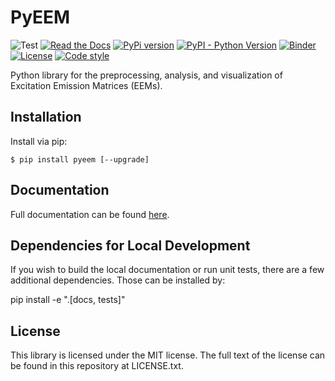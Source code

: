 # PyEEM

![Test](https://github.com/drewmee/PyEEM/workflows/Test/badge.svg)
[![Read the Docs](https://readthedocs.org/projects/pyeem/badge/?version=latest)](https://pyeem.readthedocs.io/)
[![PyPi version](https://img.shields.io/pypi/v/pyeem.svg 'pypi version')](https://pypi.org/project/pyeem/)
[![PyPI - Python Version](https://img.shields.io/pypi/pyversions/pyeem.svg)](https://pypi.org/project/pyeem/)
[![Binder](https://mybinder.org/badge.svg)](https://mybinder.org/v2/gh/drewmee/PyEEM/master?filepath=docs%2Fsource%2Ftutorials%2Fnotebooks)
[![License](https://img.shields.io/github/license/mashape/apistatus.svg)](https://github.com/drewmee/PyEEM/blob/master/LICENSE)
[![Code style](https://img.shields.io/badge/code%20style-black-000000.svg)](https://github.com/psf/black)
<!--- Badge for codecov -->

Python library for the preprocessing, analysis, and visualization of Excitation Emission Matrices (EEMs).

## Installation

Install via pip:

    $ pip install pyeem [--upgrade]

## Documentation

  Full documentation can be found [here](https://pyeem.readthedocs.io/).

## Dependencies for Local Development

If you wish to build the local documentation or run unit tests, there are a few additional dependencies. Those can be installed by:

pip install -e ".[docs, tests]"

## License

This library is licensed under the MIT license. The full text of the license can be found in this repository at LICENSE.txt.